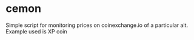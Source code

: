 # cemon
Simple script for monitoring prices on coinexchange.io of a particular alt. Example used is XP coin
